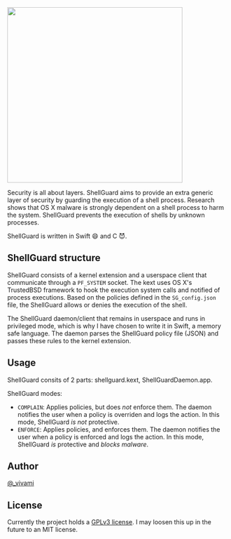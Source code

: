 <img src="http://cl.ly/fSwN/logo_large.png" width="400">

Security is all about layers. ShellGuard aims to provide an extra generic layer of security by guarding the execution of a shell process. Research shows that OS X malware is strongly dependent on a shell process to harm the system. ShellGuard prevents the execution of shells by unknown processes.

ShellGuard is written in Swift :smile: and C :smiling_imp:.


## ShellGuard structure
ShellGuard consists of a kernel extension and a userspace client that communicate through a `PF_SYSTEM` socket. The kext uses OS X's TrustedBSD framework to hook the execution system calls and notified of process executions. Based on the policies defined in the `SG_config.json` file, the ShellGuard allows or denies the execution of the shell.

The ShellGuard daemon/client that remains in userspace and runs in privileged mode, which is why I have chosen to write it in Swift, a memory safe language. The daemon parses the ShellGuard policy file (JSON) and passes these rules to the kernel extension.


## Usage
ShellGuard consits of 2 parts: shellguard.kext, ShellGuardDaemon.app.

ShellGuard modes:
- `COMPLAIN`: Applies policies, but does _not_ enforce them. The daemon notifies the user when a policy is overriden and logs the action. In this mode, ShellGuard _is not_ protective.
- `ENFORCE`: Applies policies, and enforces them. The daemon notifies the user when a policy is enforced and logs the action. In this mode, ShellGuard _is_ protective and _blocks malware_.


## Author
[@_vivami](https://twitter.com/_vivami)

## License
Currently the project holds a [GPLv3 license](http://choosealicense.com/licenses/gpl-3.0/). I may loosen this up in the future to an MIT license.

